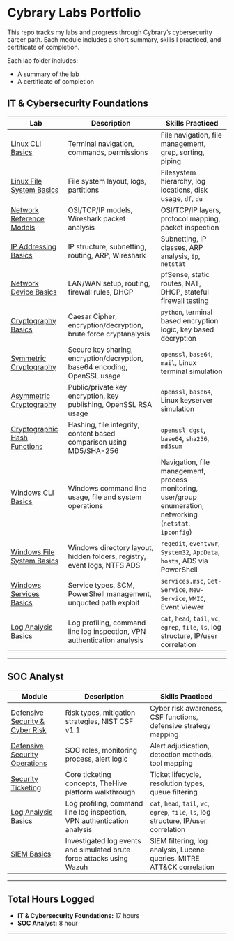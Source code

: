 # Cybrary Labs Portfolio

This repo tracks my labs and progress through Cybrary’s cybersecurity career path. Each module includes a short summary, skills I practiced, and certificate of completion. 

Each lab folder includes:
- A summary of the lab
- A certificate of completion

## IT & Cybersecurity Foundations 

| Lab | Description | Skills Practiced |
|-----|-------------|------------------|
| [Linux CLI Basics](./it-cybersecurity-foundations/linux-cli-basics) | Terminal navigation, commands, permissions | File navigation, file management, grep, sorting, piping |
| [Linux File System Basics](./it-cybersecurity-foundations/linux-file-system-basics) | File system layout, logs, partitions | Filesystem hierarchy, log locations, disk usage, `df`, `du` |
| [Network Reference Models](./it-cybersecurity-foundations/network-reference-models) | OSI/TCP/IP models, Wireshark packet analysis | OSI/TCP/IP layers, protocol mapping, packet inspection |
| [IP Addressing Basics](./it-cybersecurity-foundations/ip-addressing-basics) | IP structure, subnetting, routing, ARP, Wireshark | Subnetting, IP classes, ARP analysis, `ip`, `netstat` |
| [Network Device Basics](./it-cybersecurity-foundations/network-device-basics) | LAN/WAN setup, routing, firewall rules, DHCP | pfSense, static routes, NAT, DHCP, stateful firewall testing |
| [Cryptography Basics](./it-cybersecurity-foundations/cryptography-basics) | Caesar Cipher, encryption/decryption, brute force cryptanalysis | `python`, terminal based encryption logic, key based decryption |
| [Symmetric Cryptography](./it-cybersecurity-foundations/symmetric-cryptography) | Secure key sharing, encryption/decryption, base64 encoding, OpenSSL usage | `openssl`, `base64`, `mail`, Linux terminal simulation |
| [Asymmetric Cryptography](./it-cybersecurity-foundations/asymmetric-cryptography) | Public/private key encryption, key publishing, OpenSSL RSA usage | `openssl`, `base64`, Linux keyserver simulation |
| [Cryptographic Hash Functions](./it-cybersecurity-foundations/cryptographic-hash-functions) | Hashing, file integrity, content based comparison using MD5/SHA-256 | `openssl dgst`, `base64`, `sha256`, `md5sum` |
| [Windows CLI Basics](./it-cybersecurity-foundations/windows-cli-basic) | Windows command line usage, file and system operations | Navigation, file management, process monitoring, user/group enumeration, networking (`netstat`, `ipconfig`) |
| [Windows File System Basics](./it-cybersecurity-foundations/windows-file-system-basics) | Windows directory layout, hidden folders, registry, event logs, NTFS ADS | `regedit`, `eventvwr`, `System32`, `AppData`, `hosts`, ADS via PowerShell |
| [Windows Services Basics](./it-cybersecurity-foundations/windows-services) | Service types, SCM, PowerShell management, unquoted path exploit | `services.msc`, `Get-Service`, `New-Service`, `WMIC`, Event Viewer |
| [Log Analysis Basics](./soc-analyst/log-analysis-basics) | Log profiling, command line log inspection, VPN authentication analysis | `cat`, `head`, `tail`, `wc`, `egrep`, `file`, `ls`, log structure, IP/user correlation |



---

## SOC Analyst 

| Module | Description | Skills Practiced |
|--------|-------------|------------------|
| [Defensive Security & Cyber Risk](./soc-analyst/defensive-security-and-cyber-risk) | Risk types, mitigation strategies, NIST CSF v1.1 | Cyber risk awareness, CSF functions, defensive strategy mapping |
| [Defensive Security Operations](./soc-analyst/defensive-security-operations) | SOC roles, monitoring process, alert logic | Alert adjudication, detection methods, tool mapping |
| [Security Ticketing](./soc-analyst/security-ticketing) | Core ticketing concepts, TheHive platform walkthrough | Ticket lifecycle, resolution types, queue filtering |
| [Log Analysis Basics](./soc-analyst/log-analysis-basics) | Log profiling, command line log inspection, VPN authentication analysis | `cat`, `head`, `tail`, `wc`, `egrep`, `file`, `ls`, log structure, IP/user correlation |
| [SIEM Basics](./siem-basics) | Investigated log events and simulated brute force attacks using Wazuh | SIEM filtering, log analysis, Lucene queries, MITRE ATT&CK correlation |


---


## Total Hours Logged

-  **IT & Cybersecurity Foundations:** 17 hours 
-  **SOC Analyst:** 8 hour 

---
